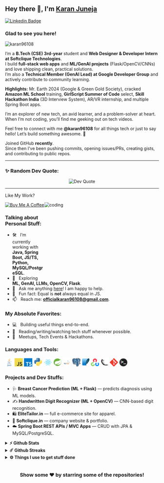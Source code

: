 ## Hey there 👋, I'm [Karan Juneja](https://github.com/karan96108)

[![Linkedin Badge](https://img.shields.io/badge/-LinkedIn-0e76a8?style=flat-square&logo=Linkedin&logoColor=white)](https://www.linkedin.com/in/karan-juneja-47534318a/)

### Glad to see you here!
<p align="left">
  <img src="https://komarev.com/ghpvc/?username=karan96108&label=Profile%20views&color=0e75b6&style=flat" alt="karan96108" />
</p>

I’m a **B.Tech (CSE) 3rd-year** student and **Web Designer & Developer Intern at Softclique Technologies**.  
I build **full-stack web apps** and **ML/GenAI projects** (Flask/OpenCV/CNNs) and love shipping clean, practical solutions.  
I’m also a **Technical Member (GenAI Lead) at Google Developer Group** and actively contribute to community learning.

**Highlights:** Mr. Earth 2024 (Google & Green Gold Society), cracked **Amazon ML School** training, **GirlScript Summer of Code** select, **Skill Hackathon India** (3D Interview System), AR/VR internship, and multiple Spring Boot apps.

I’m an explorer of new tech, an avid learner, and a problem-solver at heart. When I’m not coding, you’ll find me geeking out on tech videos.

Feel free to connect with me **@karan96108** for all things tech or just to say hello! Let’s build something awesome. 🌟

Joined GitHub **recently**.  
Since then I’ve been pushing commits, opening issues/PRs, creating gists, and contributing to public repos.

<hr>
<h3 align="left">✨ Random Dev Quote:</h3>
<p align="center">
  <img src="https://quotes-github-readme.vercel.app/api?type=horizontal&theme=dark" alt="Dev Quote" />
</p>
<hr>

Like My Work?

<a href="https://www.buymeacoffee.com/karan96108" target="_blank">
  <img src="https://cdn.buymeacoffee.com/buttons/v2/default-yellow.png" alt="Buy Me A Coffee" height="60px" width="217px">
</a>

<img align="right" height="250" width="375" alt="coding" src="https://raw.githubusercontent.com/iampavangandhi/iampavangandhi/master/gifs/coder.gif" />

### Talking about Personal Stuff:

- 🛠 &nbsp; I’m currently working with **Java, Spring Boot, JS/TS, Python, MySQL/PostgreSQL**.
- 🚀 &nbsp; Exploring **ML, GenAI, LLMs, OpenCV, Flask**.
- 💬 &nbsp; Ask me anything [here](https://github.com/karan96108/karan96108/issues)! I am happy to help.
- 👾 &nbsp; Fun fact: Equal is **not** always equal in JS.
- 📫 &nbsp; Reach me: **officialkaran96108@gmail.com**.

### My Absolute Favorites:

- 💻 &nbsp; Building useful things end-to-end.
- 📰 &nbsp; Reading/writing/watching tech stuff whenever possible.
- 🍕 &nbsp; Meetups, Tech Events & Hackathons.

### Languages and Tools:

<code><img height="27" src="https://raw.githubusercontent.com/github/explore/main/topics/java/java.png" alt="java"></code>
<code><img height="27" src="https://raw.githubusercontent.com/github/explore/80688e429a7d4ef2fca1e82350fe8e3517d3494d/topics/javascript/javascript.png" alt="javascript"></code>
<code><img height="27" src="https://raw.githubusercontent.com/github/explore/main/topics/typescript/typescript.png" alt="typescript"></code>
<code><img height="30" src="https://raw.githubusercontent.com/github/explore/main/topics/python/python.png" alt="python"></code>
<code><img height="27" src="https://raw.githubusercontent.com/github/explore/main/topics/react/react.png" alt="react"></code>
<code><img height="27" src="https://raw.githubusercontent.com/github/explore/main/topics/spring/spring.png" alt="spring boot"></code>
<code><img height="27" src="https://raw.githubusercontent.com/github/explore/main/topics/mysql/mysql.png" alt="mysql"></code>
<code><img height="27" src="https://raw.githubusercontent.com/github/explore/main/topics/postgresql/postgresql.png" alt="postgresql"></code>
<code><img height="27" src="https://raw.githubusercontent.com/github/explore/main/topics/sqlite/sqlite.png" alt="sqlite"></code>
<code><img height="27" src="https://raw.githubusercontent.com/devicons/devicon/master/icons/opencv/opencv-original.svg" alt="opencv"></code>
<code><img height="27" src="https://raw.githubusercontent.com/devicons/devicon/master/icons/flask/flask-original.svg" alt="flask"></code>
<code><img height="27" src="https://raw.githubusercontent.com/github/explore/80688e429a7d4ef2fca1e82350fe8e3517d3494d/topics/git/git.png" alt="git"></code>
<code><img height="27" src="https://raw.githubusercontent.com/github/explore/80688e429a7d4ef2fca1e82350fe8e3517d3494d/topics/terminal/terminal.png" alt="terminal"></code>

### Projects and Dev Stuffs:

- 🩺 **Breast Cancer Prediction (ML + Flask)** — predicts diagnosis using ML models.
- ✍️ **Handwritten Digit Recognizer (ML + OpenCV)** — CNN-based digit recognition.
- 🛍️ **EliteTailor.in** — full e-commerce site for apparel.
- 🏢 **Softclique.in** — company website & portfolio.
- ☁️ **Spring Boot REST APIs / MVC Apps** — CRUD with JPA & MySQL/PostgreSQL.

<details>
  <summary><b>⚡ Github Stats</b></summary>

  <br />
  <img height="180em" src="https://github-readme-stats.vercel.app/api?username=karan96108&show_icons=true&hide_border=true&&count_private=true&include_all_commits=true" />
  <img height="180em" src="https://github-readme-stats.vercel.app/api/top-langs/?username=karan96108&show_icons=true&hide_border=true&layout=compact&langs_count=8"/>
</details>

<details>
  <summary><b>☄️ Github Streaks</b></summary>

  <br />
  <img height="180em" src="https://github-readme-streak-stats.herokuapp.com/?user=karan96108&hide_border=true" />
</details>

<details>
  <br />
  <summary><b>⚙️ Things I use to get stuff done</b></summary>
  	<ul>
  	    <li><b>OS:</b> Windows 11</li>
	    <li><b>Browser:</b> Chrome</li>
	    <li><b>Terminal:</b> PowerShell / Git Bash</li>
	    <li><b>Code Editor:</b> VS Code</li>
 	    <li><b>Other Tools:</b> Postman, Notion, GitHub, Figma</li>
	    <li><b>To Stay Updated:</b> Twitter, Product Hunt, Hacker News</li>
	</ul>
</details>

#

<div align="center">

### Show some ❤️ by starring some of the repositories!

</div>
